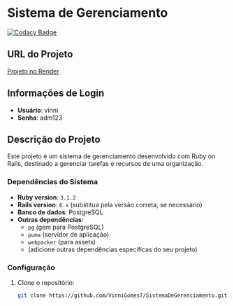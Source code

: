 # Sistema de Gerenciamento

[![Codacy Badge](https://app.codacy.com/project/badge/Grade/b57da5d2022d479eab6cd86baffa1be0)](https://app.codacy.com/gh/VinniGomes7/SistemaDeGerenciamento/dashboard?utm_source=gh&utm_medium=referral&utm_content=&utm_campaign=Badge_grade)

## URL do Projeto
[Projeto no Render](https://sistemadegerenciamento.onrender.com/)

## Informações de Login
- **Usuário**: vinni
- **Senha**: adm123

## Descrição do Projeto
Este projeto é um sistema de gerenciamento desenvolvido com Ruby on Rails, destinado a gerenciar tarefas e recursos de uma organização.

### Dependências do Sistema
- **Ruby version**: `3.1.2`
- **Rails version**: `6.x` (substitua pela versão correta, se necessário)
- **Banco de dados**: PostgreSQL
- **Outras dependências**:
  - `pg` (gem para PostgreSQL)
  - `puma` (servidor de aplicação)
  - `webpacker` (para assets)
  - (adicione outras dependências específicas do seu projeto)

### Configuração
1. Clone o repositório:
   ```bash
   git clone https://github.com/VinniGomes7/SistemaDeGerenciamento.git